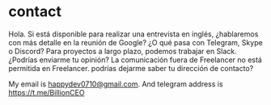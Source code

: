 # contact

Hola. Si está disponible para realizar una entrevista en inglés, ¿hablaremos con más detalle en la reunión de Google?
¿O qué pasa con Telegram, Skype o Discord?
Para proyectos a largo plazo, podemos trabajar en Slack.
¿Podrías enviarme tu opinión?
La comunicación fuera de Freelancer no está permitida en Freelancer.
podrías dejarme saber tu dirección de contacto?

My email is happydev0710@gmail.com.
And telegram address is  https://t.me/BillionCEO
